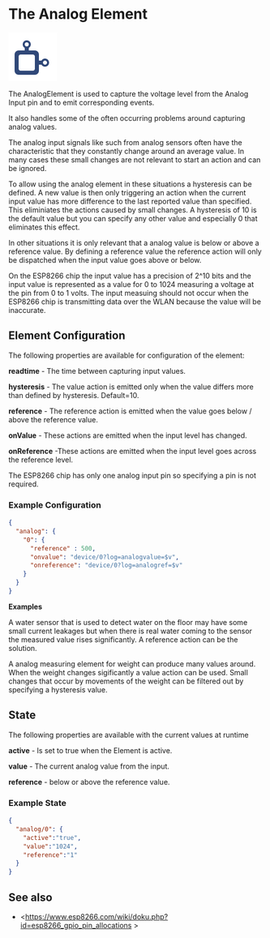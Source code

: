# The Analog Element

<div class="excerpt">
  <img src="/i/alarm.svg">
  <p>The AnalogElement is used to capture the voltage level from the Analog Input pin and to emit corresponding events.</p>
  <p>It also handles some of the often occurring problems around capturing analog values.</p>
</div>


<!-- ![Button Properties and Actions](ButtonAPI.png) -->

<!--
## Web UI for the Analog Element

There is a dedicated card for this element available that will be used on the web server config and landing pages:
-->

The analog input signals like such from analog sensors often have the characteristic that they constantly change around an average value.
In many cases these small changes are not relevant to start an action and can be ignored.

To allow using the analog element in these situations a hysteresis can be defined. A new value is then only triggering an action when the current input value has more difference to the last reported value than specified. This eliminiates the actions caused by small changes.
A hysteresis of 10 is the default value but you can specify any other value and especially 0 that eliminates this effect.

In other situations it is only relevant that a analog value is below or above a reference value.
By defining a reference value the reference action will only be dispatched when the input value goes above or below.

On the ESP8266 chip the input value has a precision of 2^10 bits and the input value is represented as a value for 0 to 1024 measuring a voltage at the pin from 0 to 1 volts. The input measuing should not occur when the ESP8266 chip is transmitting data over the WLAN because the value will be inaccurate.

## Element Configuration

The following properties are available for configuration of the element:

**readtime** - The time between capturing input values.

**hysteresis** - The value action is emitted only when the value differs more than defined by hysteresis. Default=10.

**reference** - The reference action is emitted when the value goes below / above the reference value.

**onValue** - These actions are emitted when the input level has changed.

**onReference** -These actions are emitted when the input level goes across the reference level.

The ESP8266 chip has only one analog input pin so specifying a pin is not required.

### Example Configuration

```JSON
{
  "analog": {
    "0": {
      "reference" : 500,
      "onvalue": "device/0?log=analogvalue=$v",
      "onreference": "device/0?log=analogref=$v"
    }
  }
}
```

**Examples**

A water sensor that is used to detect water on the floor may have some small current leakages but when there is real water coming to the sensor the measured value rises significantly. A reference action can be the solution.

A analog measuring element for weight can produce many values around. When the weight changes sigificantly a value action can be used. Small changes that occur by movements of the weight can be filtered out by specifying a hysteresis value.


## State

The following properties are available with the current values at runtime

**active** - Is set to true when the Element is active.

**value** - The current analog value from the input.

**reference** - below or above the reference value.


### Example State

```JSON
{
  "analog/0": {
    "active":"true",
    "value":"1024",
    "reference":"1"
  }
}
```

## See also

* <https://www.esp8266.com/wiki/doku.php?id=esp8266_gpio_pin_allocations  >